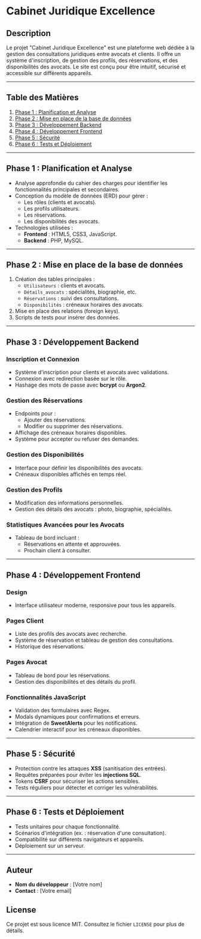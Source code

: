 # Cabinet Juridique Excellence

## Description
Le projet "Cabinet Juridique Excellence" est une plateforme web dédiée à la gestion des consultations juridiques entre avocats et clients. Il offre un système d'inscription, de gestion des profils, des réservations, et des disponibilités des avocats. Le site est conçu pour être intuitif, sécurisé et accessible sur différents appareils.

---

## Table des Matières
1. [Phase 1 : Planification et Analyse](#phase-1--planification-et-analyse)
2. [Phase 2 : Mise en place de la base de données](#phase-2--mise-en-place-de-la-base-de-données)
3. [Phase 3 : Développement Backend](#phase-3--développement-backend)
4. [Phase 4 : Développement Frontend](#phase-4--développement-frontend)
5. [Phase 5 : Sécurité](#phase-5--sécurité)
6. [Phase 6 : Tests et Déploiement](#phase-6--tests-et-déploiement)

---

## Phase 1 : Planification et Analyse
- Analyse approfondie du cahier des charges pour identifier les fonctionnalités principales et secondaires.
- Conception du modèle de données (ERD) pour gérer :
  - Les rôles (clients et avocats).
  - Les profils utilisateurs.
  - Les réservations.
  - Les disponibilités des avocats.
- Technologies utilisées : 
  - **Frontend** : HTML5, CSS3, JavaScript.
  - **Backend** : PHP, MySQL.

---

## Phase 2 : Mise en place de la base de données
1. Création des tables principales :
   - `Utilisateurs` : clients et avocats.
   - `Détails_avocats` : spécialités, biographie, etc.
   - `Réservations` : suivi des consultations.
   - `Disponibilités` : créneaux horaires des avocats.
2. Mise en place des relations (foreign keys).
3. Scripts de tests pour insérer des données.

---

## Phase 3 : Développement Backend
### Inscription et Connexion
- Système d'inscription pour clients et avocats avec validations.
- Connexion avec redirection basée sur le rôle.
- Hashage des mots de passe avec **bcrypt** ou **Argon2**.

### Gestion des Réservations
- Endpoints pour :
  - Ajouter des réservations.
  - Modifier ou supprimer des réservations.
- Affichage des créneaux horaires disponibles.
- Système pour accepter ou refuser des demandes.

### Gestion des Disponibilités
- Interface pour définir les disponibilités des avocats.
- Créneaux disponibles affichés en temps réel.

### Gestion des Profils
- Modification des informations personnelles.
- Gestion des détails des avocats : photo, biographie, spécialités.

### Statistiques Avancées pour les Avocats
- Tableau de bord incluant :
  - Réservations en attente et approuvées.
  - Prochain client à consulter.

---

## Phase 4 : Développement Frontend
### Design
- Interface utilisateur moderne, responsive pour tous les appareils.

### Pages Client
- Liste des profils des avocats avec recherche.
- Système de réservation et tableau de gestion des consultations.
- Historique des réservations.

### Pages Avocat
- Tableau de bord pour les réservations.
- Gestion des disponibilités et des détails du profil.

### Fonctionnalités JavaScript
- Validation des formulaires avec Regex.
- Modals dynamiques pour confirmations et erreurs.
- Intégration de **SweetAlerts** pour les notifications.
- Calendrier interactif pour les créneaux disponibles.

---

## Phase 5 : Sécurité
- Protection contre les attaques **XSS** (sanitisation des entrées).
- Requêtes préparées pour éviter les **injections SQL**.
- Tokens **CSRF** pour sécuriser les actions sensibles.
- Tests réguliers pour détecter et corriger les vulnérabilités.

---

## Phase 6 : Tests et Déploiement
- Tests unitaires pour chaque fonctionnalité.
- Scénarios d'intégration (ex. : réservation d'une consultation).
- Compatibilité sur différents navigateurs et appareils.
- Déploiement sur un serveur.

---

## Auteur
- **Nom du développeur** : [Votre nom]
- **Contact** : [Votre email]

## License
Ce projet est sous licence MIT. Consultez le fichier `LICENSE` pour plus de détails.
